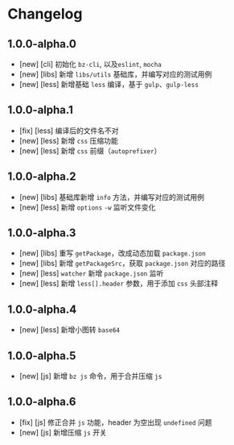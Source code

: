 # Changelog

## 1.0.0-alpha.0

- [new] [cli] 初始化 `bz-cli`, 以及`eslint`, `mocha`
- [new] [libs] 新增 `libs/utils` 基础库，并编写对应的测试用例
- [new] [less] 新增基础 `less` 编译，基于 `gulp`、`gulp-less`

## 1.0.0-alpha.1

- [fix] [less] 编译后的文件名不对
- [new] [less] 新增 `css` 压缩功能
- [new] [less] 新增 `css` 前缀（`autoprefixer`）

## 1.0.0-alpha.2

- [new] [libs] 基础库新增 `info` 方法，并编写对应的测试用例
- [new] [less] 新增 `options` `-w` 监听文件变化

## 1.0.0-alpha.3

- [new] [libs] 重写 `getPackage`，改成动态加载 `package.json`
- [new] [libs] 新增 `getPackageSrc`，获取 `package.json` 对应的路径
- [new] [less] `watcher` 新增 `package.json` 监听
- [new] [less] 新增 `less[].header` 参数，用于添加 `css` 头部注释

## 1.0.0-alpha.4

- [new] [less] 新增小图转 `base64`

## 1.0.0-alpha.5

- [new] [js] 新增 `bz js` 命令，用于合并压缩 `js`

## 1.0.0-alpha.6

- [fix] [js] 修正合并 `js` 功能，header 为空出现 `undefined` 问题
- [new] [js] 新增压缩 `js` 开关